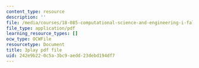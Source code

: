 ```yaml
---
content_type: resource
description: ''
file: /media/courses/18-085-computational-science-and-engineering-i-fall-2008/242e9b220c5a3bc9aedd23debd194df7_J0pZyXThRmM.pdf
file_type: application/pdf
learning_resource_types: []
ocw_type: OCWFile
resourcetype: Document
title: 3play pdf file
uid: 242e9b22-0c5a-3bc9-aedd-23debd194df7
---
```

